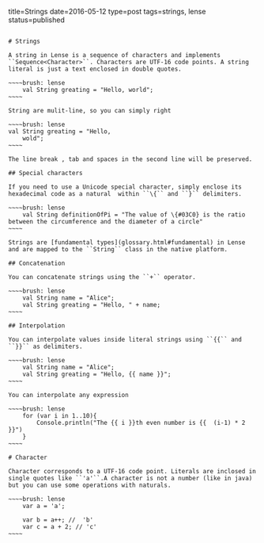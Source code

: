 title=Strings
date=2016-05-12
type=post
tags=strings, lense
status=published
~~~~~~

# Strings

A string in Lense is a sequence of characters and implements ``Sequence<Character>``. Characters are UTF-16 code points. A string literal is just a text enclosed in double quotes.

~~~~brush: lense
	val String greating = "Hello, world";
~~~~

String are mulit-line, so you can simply right

~~~~brush: lense
val String greating = "Hello, 
	wold";
~~~~

The line break , tab and spaces in the second line will be preserved.

## Special characters

If you need to use a Unicode special character, simply enclose its hexadecimal code as a natural  within ``\{`` and ``}`` delimiters.

~~~~brush: lense
	val String definitionOfPi = "The value of \{#03C0} is the ratio between the circumference and the diameter of a circle"
~~~~

Strings are [fundamental types](glossary.html#fundamental) in Lense and are mapped to the ``String`` class in the native platform.

## Concatenation

You can concatenate strings using the ``+`` operator.

~~~~brush: lense
	val String name = "Alice";
	val String greating = "Hello, " + name;
~~~~

## Interpolation

You can interpolate values inside literal strings using ``{{`` and ``}}`` as delimiters.

~~~~brush: lense
	val String name = "Alice";
	val String greating = "Hello, {{ name }}";
~~~~

You can interpolate any expression

~~~~brush: lense
	for (var i in 1..10){
		Console.println("The {{ i }}th even number is {{  (i-1) * 2 }}")
	}
~~~~

# Character 

Character corresponds to a UTF-16 code point. Literals are inclosed in single quotes like ``'a'``.A character is not a number (like in java) but you can use some operations with naturals.

~~~~brush: lense
	var a = 'a';
	
	var b = a++; //  'b' 
	var c = a + 2; // 'c'
~~~~

